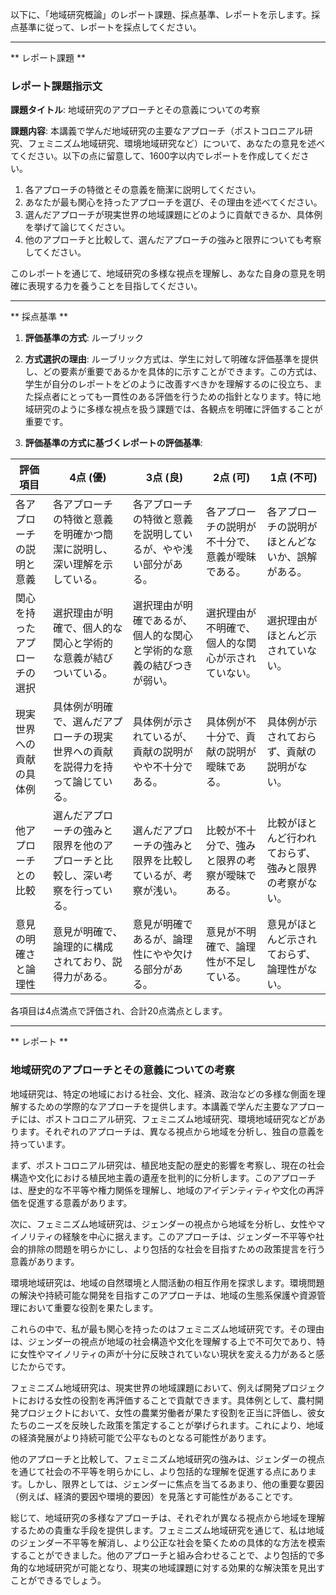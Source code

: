 以下に、「地域研究概論」のレポート課題、採点基準、レポートを示します。採点基準に従って、レポートを採点してください。

---------------------------------------
** レポート課題 **

### レポート課題指示文

**課題タイトル**: 地域研究のアプローチとその意義についての考察

**課題内容**: 本講義で学んだ地域研究の主要なアプローチ（ポストコロニアル研究、フェミニズム地域研究、環境地域研究など）について、あなたの意見を述べてください。以下の点に留意して、1600字以内でレポートを作成してください。

1. 各アプローチの特徴とその意義を簡潔に説明してください。
2. あなたが最も関心を持ったアプローチを選び、その理由を述べてください。
3. 選んだアプローチが現実世界の地域課題にどのように貢献できるか、具体例を挙げて論じてください。
4. 他のアプローチと比較して、選んだアプローチの強みと限界についても考察してください。

このレポートを通じて、地域研究の多様な視点を理解し、あなた自身の意見を明確に表現する力を養うことを目指してください。

---------------------------------------
** 採点基準 **

1. **評価基準の方式**: ルーブリック

2. **方式選択の理由**: 
   ルーブリック方式は、学生に対して明確な評価基準を提供し、どの要素が重要であるかを具体的に示すことができます。この方式は、学生が自分のレポートをどのように改善すべきかを理解するのに役立ち、また採点者にとっても一貫性のある評価を行うための指針となります。特に地域研究のように多様な視点を扱う課題では、各観点を明確に評価することが重要です。

3. **評価基準の方式に基づくレポートの評価基準**:

| 評価項目                     | 4点 (優)                                                                 | 3点 (良)                                                               | 2点 (可)                                                               | 1点 (不可)                                                             |
|------------------------------|--------------------------------------------------------------------------|------------------------------------------------------------------------|------------------------------------------------------------------------|------------------------------------------------------------------------|
| 各アプローチの説明と意義     | 各アプローチの特徴と意義を明確かつ簡潔に説明し、深い理解を示している。   | 各アプローチの特徴と意義を説明しているが、やや浅い部分がある。         | 各アプローチの説明が不十分で、意義が曖昧である。                       | 各アプローチの説明がほとんどないか、誤解がある。                       |
| 関心を持ったアプローチの選択 | 選択理由が明確で、個人的な関心と学術的な意義が結びついている。           | 選択理由が明確であるが、個人的な関心と学術的な意義の結びつきが弱い。   | 選択理由が不明確で、個人的な関心が示されていない。                     | 選択理由がほとんど示されていない。                                     |
| 現実世界への貢献の具体例     | 具体例が明確で、選んだアプローチの現実世界への貢献を説得力を持って論じている。| 具体例が示されているが、貢献の説明がやや不十分である。                 | 具体例が不十分で、貢献の説明が曖昧である。                             | 具体例が示されておらず、貢献の説明がない。                             |
| 他アプローチとの比較         | 選んだアプローチの強みと限界を他のアプローチと比較し、深い考察を行っている。| 選んだアプローチの強みと限界を比較しているが、考察が浅い。             | 比較が不十分で、強みと限界の考察が曖昧である。                         | 比較がほとんど行われておらず、強みと限界の考察がない。                 |
| 意見の明確さと論理性         | 意見が明確で、論理的に構成されており、説得力がある。                     | 意見が明確であるが、論理性にやや欠ける部分がある。                     | 意見が不明確で、論理性が不足している。                                 | 意見がほとんど示されておらず、論理性がない。                           |

各項目は4点満点で評価され、合計20点満点とします。

---------------------------------------
** レポート **
### 地域研究のアプローチとその意義についての考察

地域研究は、特定の地域における社会、文化、経済、政治などの多様な側面を理解するための学際的なアプローチを提供します。本講義で学んだ主要なアプローチには、ポストコロニアル研究、フェミニズム地域研究、環境地域研究などがあります。それぞれのアプローチは、異なる視点から地域を分析し、独自の意義を持っています。

まず、ポストコロニアル研究は、植民地支配の歴史的影響を考察し、現在の社会構造や文化における植民地主義の遺産を批判的に分析します。このアプローチは、歴史的な不平等や権力関係を理解し、地域のアイデンティティや文化の再評価を促進する意義があります。

次に、フェミニズム地域研究は、ジェンダーの視点から地域を分析し、女性やマイノリティの経験を中心に据えます。このアプローチは、ジェンダー不平等や社会的排除の問題を明らかにし、より包括的な社会を目指すための政策提言を行う意義があります。

環境地域研究は、地域の自然環境と人間活動の相互作用を探求します。環境問題の解決や持続可能な開発を目指すこのアプローチは、地域の生態系保護や資源管理において重要な役割を果たします。

これらの中で、私が最も関心を持ったのはフェミニズム地域研究です。その理由は、ジェンダーの視点が地域の社会構造や文化を理解する上で不可欠であり、特に女性やマイノリティの声が十分に反映されていない現状を変える力があると感じたからです。

フェミニズム地域研究は、現実世界の地域課題において、例えば開発プロジェクトにおける女性の役割を再評価することで貢献できます。具体例として、農村開発プロジェクトにおいて、女性の農業労働者が果たす役割を正当に評価し、彼女たちのニーズを反映した政策を策定することが挙げられます。これにより、地域の経済発展がより持続可能で公平なものとなる可能性があります。

他のアプローチと比較して、フェミニズム地域研究の強みは、ジェンダーの視点を通じて社会の不平等を明らかにし、より包括的な理解を促進する点にあります。しかし、限界としては、ジェンダーに焦点を当てるあまり、他の重要な要因（例えば、経済的要因や環境的要因）を見落とす可能性があることです。

総じて、地域研究の多様なアプローチは、それぞれが異なる視点から地域を理解するための貴重な手段を提供します。フェミニズム地域研究を通じて、私は地域のジェンダー不平等を解消し、より公正な社会を築くための具体的な方法を模索することができました。他のアプローチと組み合わせることで、より包括的で多角的な地域研究が可能となり、現実の地域課題に対する効果的な解決策を見出すことができるでしょう。

